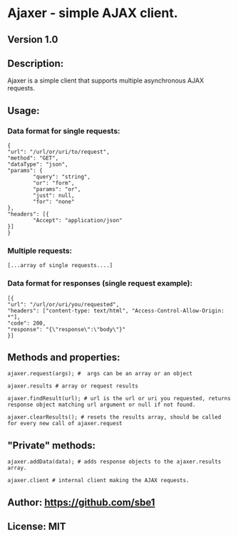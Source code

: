 # Ajaxer - simple AJAX client.

## Version 1.0

## Description:
Ajaxer is a simple client that supports multiple asynchronous AJAX requests.

## Usage:

### Data format for single requests:

    {
	"url": "/url/or/uri/to/request",
	"method": "GET",
	"dataType": "json",
	"params": {
            "query": "string",
            "or": "form",
            "params": "or",
            "just": null,
            "for": "none"
	},
	"headers": [{
            "Accept": "application/json"
	}]
    }

### Multiple requests:

    [...array of single requests....]

### Data format for responses (single request example):

    [{
	"url": "/url/or/uri/you/requested",
	"headers": ["content-type: text/html", "Access-Control-Allow-Origin: *"],
	"code": 200,
	"response": "{\"response\":\"body\"}"
    }]

## Methods and properties:

    ajaxer.request(args); #  args can be an array or an object
    
    ajaxer.results # array or request results
    
    ajaxer.findResult(url); # url is the url or uri you requested, returns response object matching url argument or null if not found.
    
    ajaxer.clearResults(); # resets the results array, should be called for every new call of ajaxer.request

## "Private" methods:

    ajaxer.addData(data); # adds response objects to the ajaxer.results array.

    ajaxer.client # internal client making the AJAX requests.

## Author: https://github.com/sbe1
## License: MIT

    
